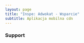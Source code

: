 ```yaml
---
layout: page
title: "Inspe: Adwokat - Wsparcie"
subtitle: Aplikacja mobilna cdn
---
```



### Support
